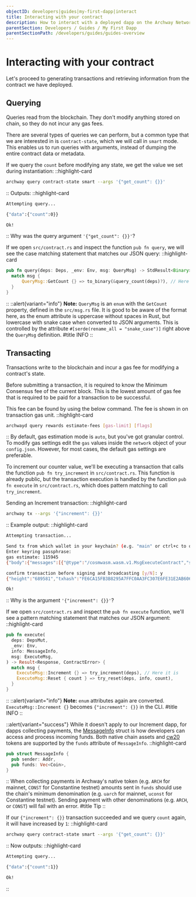 ```yaml
---
objectID: developers|guides|my-first-dapp|interact
title: Interacting with your contract
description: How to interact with a deployed dapp on the Archway Network
parentSection: Developers / Guides / My First Dapp
parentSectionPath: /developers/guides/guides-overview
---
```


# Interacting with your contract

Let's proceed to generating transactions and retrieving information from the contract we have deployed.

## Querying

Queries read from the blockchain. They don't modify anything stored on chain, so they do not incur any gas fees.

There are several types of queries we can perform, but a common type that we are interested in is `contract-state`, which we will call in `smart` mode. This enables us to run queries with arguments, instead of dumping the entire contract data or metadata.

If we query the `count` before modifying any state, we get the value we set during instantiation:
::highlight-card

```bash
archway query contract-state smart --args '{"get_count": {}}'
```

::
Outputs:
::highlight-card

```bash
Attempting query...

{"data":{"count":0}}

Ok!
```

::
Why was the query argument `'{"get_count": {}}'`?

If we open `src/contract.rs` and inspect the function `pub fn query`, we will see the case matching statement that matches our JSON query:
::highlight-card

```rust
pub fn query(deps: Deps, _env: Env, msg: QueryMsg) -> StdResult<Binary> {
  match msg {
      QueryMsg::GetCount {} => to_binary(&query_count(deps)?), // Here it is
  }
}
```

::
::alert{variant="info"}
**Note:** `QueryMsg` is an `enum` with the `GetCount` property, defined in the `src/msg.rs` file. It is good to be aware of the format here, as the enum attribute is uppercase without spaces in Rust, but lowercase with snake case when converted to JSON arguments. This is controlled by the attribute `#[serde(rename_all = "snake_case")]` right above the `QueryMsg` definition.
#title
INFO
::

## Transacting

Transactions write to the blockchain and incur a gas fee for modifying a contract's state.

Before submitting a transaction, it is required to know the Minimum Consensus fee of the current block. This is the lowest amount of gas fee that is required to be paid for a transaction to be successful.

This fee can be found by using the below command. The fee is shown in on transaction gas unit.
::highlight-card

```bash
archwayd query rewards estimate-fees [gas-limit] [flags]
```

::
By default, gas estimation mode is `auto`, but you've got granular control. To modify gas settings edit the `gas` values inside the `network` object of your `config.json`. However, for most cases, the default gas settings are preferable.

To increment our counter value, we'll be executing a transaction that calls the function `pub fn try_increment` in `src/contract.rs`. This function is already public, but the transaction execution is handled by the function `pub fn execute` in `src/contract.rs`, which does pattern matching to call `try_increment`.

Sending an Increment transaction:
::highlight-card

```bash
archway tx --args '{"increment": {}}'
```

::
Example output:
::highlight-card

```bash
Attempting transaction...

Send tx from which wallet in your keychain? (e.g. "main" or ctrl+c to quit): my-wallet
Enter keyring passphrase:
gas estimate: 115945
{"body":{"messages":[{"@type":"/cosmwasm.wasm.v1.MsgExecuteContract","sender":"archway1j6aldkw59usszphp2jc9jlczxjzc76jdzspf8a","contract":"archway1mkymgyhkdly5enpeq7tlyntnxvl539qnam2v3d","msg":"eyJpbmNyZW1lbnQiOnt9fQ==","funds":[]}],"memo":"","timeout_height":"0","extension_options":[],"non_critical_extension_options":[]},"auth_info":{"signer_infos":[],"fee":{"amount":[{"denom":"upebble","amount":"116"}],"gas_limit":"115945","payer":"","granter":""}},"signatures":[]}

confirm transaction before signing and broadcasting [y/N]: y
{"height":"689581","txhash":"FE6CA15FB3B8295A7FFC0AA3FC307E6FE31E2AB606EB58774C2668CC1CACF6E8","data":"0A090A0765786563757465","raw_log":"[{\"events\":[{\"type\":\"execute\",\"attributes\":[{\"key\":\"_contract_address\",\"value\":\"archway1mkymgyhkdly5enpeq7tlyntnxvl539qnam2v3d\"}]},{\"type\":\"message\",\"attributes\":[{\"key\":\"action\",\"value\":\"execute\"},{\"key\":\"module\",\"value\":\"wasm\"},{\"key\":\"sender\",\"value\":\"archway1j6aldkw59usszphp2jc9jlczxjzc76jdzspf8a\"}]},{\"type\":\"wasm\",\"attributes\":[{\"key\":\"_contract_address\",\"value\":\"archway1mkymgyhkdly5enpeq7tlyntnxvl539qnam2v3d\"},{\"key\":\"method\",\"value\":\"try_increment\"}]}]}]","logs":[{"events":[{"type":"execute","attributes":[{"key":"_contract_address","value":"archway1mkymgyhkdly5enpeq7tlyntnxvl539qnam2v3d"}]},{"type":"message","attributes":[{"key":"action","value":"execute"},{"key":"module","value":"wasm"},{"key":"sender","value":"archway1j6aldkw59usszphp2jc9jlczxjzc76jdzspf8a"}]},{"type":"wasm","attributes":[{"key":"_contract_address","value":"archway1mkymgyhkdly5enpeq7tlyntnxvl539qnam2v3d"},{"key":"method","value":"try_increment"}]}]}],"gas_wanted":"115945","gas_used":"98755"}

Ok!
```

::
Why is the argument `'{"increment": {}}'`?

If we open `src/contract.rs` and inspect the `pub fn execute` function, we'll see a pattern matching statement that matches our JSON argument:
::highlight-card

```rust
pub fn execute(
  deps: DepsMut,
  _env: Env,
  info: MessageInfo,
  msg: ExecuteMsg,
) -> Result<Response, ContractError> {
  match msg {
    ExecuteMsg::Increment {} => try_increment(deps), // Here it is
    ExecuteMsg::Reset { count } => try_reset(deps, info, count),
  }
}
```

::
::alert{variant="info"}
**Note:** `enum` attributes again are converted. `ExecuteMsg::Increment {}` becomes `{"increment": {}}` in the CLI.
#title
INFO
::

::alert{variant="success"}
While it doesn't apply to our Increment dapp, for dapps collecting payments, the [MessageInfo](https://docs.rs/cosmwasm-std/latest/cosmwasm_std/struct.MessageInfo.html) struct is how developers can access and process incoming funds. Both native chain assets and [cw20](https://github.com/CosmWasm/cw-plus/blob/main/packages/cw20/README.md) tokens are supported by the `funds` attribute of `MessageInfo`.
::highlight-card

```rs
pub struct MessageInfo {
  pub sender: Addr,
  pub funds: Vec<Coin>,
}
```

::
When collecting payments in Archway's native token (e.g. `ARCH` for mainnet, `CONST` for Constantine testnet) amounts sent in `funds` should use the chain's minimum denomination (e.g. `uarch` for mainnet, `uconst` for Constantine testnet). Sending payment with other denominations (e.g. `ARCH`, or `CONST`) will fail with an error.
#title
Tip
::

If our `{"increment": {}}` transaction succeeded and we query `count` again, it will have increased by `1`:
::highlight-card

```bash
archway query contract-state smart --args '{"get_count": {}}'
```

::
Now outputs:
::highlight-card

```bash
Attempting query...

{"data":{"count":1}}

Ok!
```

::
